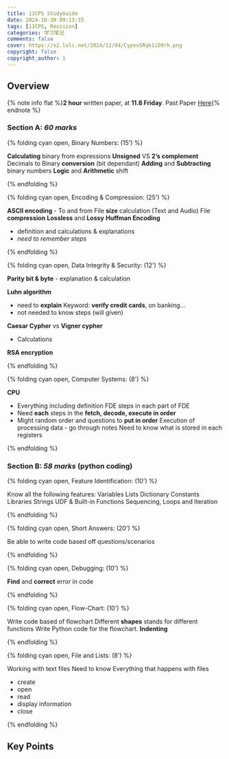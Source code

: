 ```yaml
---
title: 11CPS StudyGuide
date: 2024-10-30 09:13:15
tags: [11CPS, Revision]
categories: 学习笔记
comments: false
cover: https://s2.loli.net/2024/12/04/CypevSRqk1iD9rh.png
copyright: false
copyright_author: 1
---
```


## Overview

{% note info flat %}**2 hour** written paper, at **11.8 Friday**. Past Paper [Here](https://docs.google.com/document/d/1MpjyMvrO1Nw8hCA0ZPG84lbrC1J5UWmMXPflfA7uWZ4){% endnote %}

### Section A: *60 marks*

{% folding cyan open, Binary Numbers: (15') %}

**Calculating** binary from expressions
**Unsigned** VS **2’s complement**
Decimals to Binary **conversion** (bit dependant) 
**Adding** and **Subtracting** binary numbers
**Logic** and **Arithmetic** shift

{% endfolding %}

{% folding cyan open, Encoding & Compression: (25') %}

**ASCII encoding** - To and from 
File **size** calculation (Text and Audio)
File **compression**
**Lossless** and **Lossy**
**Huffman Encoding**
- definition and calculations & explanations
- *need to remember steps*

{% endfolding %}

{% folding cyan open, Data Integrity & Security: (12') %}

**Parity bit & byte** - explanation & calculation

**Luhn algorithm**
- need to **explain** Keyword: **verify credit cards**, on banking...
- not needed to know steps (will given)

**Caesar Cypher** vs **Vigner cypher**
- Calculations

**RSA encryption**

{% endfolding %}

{% folding cyan open, Computer Systems: (8') %}

**CPU**
- Everything including definition
FDE steps in each part of FDE
- Need **each** steps in the **fetch, decode, execute in order**
- Might random order and questions to **put in order**
Execution of processing data - go through notes
Need to know what is stored in each registers

{% endfolding %}

### Section B: *58 marks* (python coding)

{% folding cyan open, Feature Identification: (10') %}

Know all the following features:
Variables 
Lists 
Dictionary 
Constants 
Libraries 
Strings
UDF & Built-in Functions 
Sequencing, Loops and Iteration

{% endfolding %}

{% folding cyan open, Short Answers: (20') %}

Be able to write code based off questions/scenarios 

{% endfolding %}

{% folding cyan open, Debugging: (10') %}

**Find** and **correct** error in code

{% endfolding %}

{% folding cyan open, Flow-Chart: (10') %}

Write code based of flowchart
Different **shapes** stands for different functions
Write Python code for the flowchart. **Indenting**

{% endfolding %}

{% folding cyan open, File and Lists: (8') %}

Working with text files
Need to know Everything that happens with files 
- create
- open
- read
- display information
- close

{% endfolding %}

## Key Points
